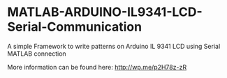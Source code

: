 # MATLAB-ARDUINO-IL9341-LCD-Serial-Communication
A simple Framework to write patterns on Arduino IL 9341 LCD using Serial MATLAB connection 

More information can be found here:
http://wp.me/p2H78z-zR 
